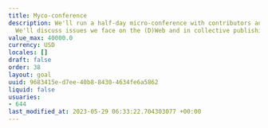 ```yaml
---
title: Myco-conference
description: We'll run a half-day micro-conference with contributors and community.
  We'll discuss issues we face on the (D)Web and in collective publishing.
value_max: 40000.0
currency: USD
locales: []
draft: false
order: 38
layout: goal
uuid: 9683415e-d7ee-40b8-8430-4634fe6a5862
liquid: false
usuaries:
- 644
last_modified_at: 2023-05-29 06:33:22.704303077 +00:00
---
```


